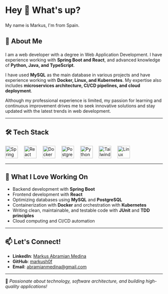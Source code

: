 <h1 align="left">Hey 👋 What's up?</h1>

###

<p align="left">My name is Markus, I'm from Spain.</p>

###

<h2 align="left">🚀 About Me</h2>

###

I am a web developer with a degree in Web Application Development. I have experience working with **Spring Boot and React**, and advanced knowledge of **Python, Java, and TypeScript**.  

I have used **MySQL** as the main database in various projects and have experience working with **Docker, Linux, and Kubernetes**. My expertise also includes **microservices architecture, CI/CD pipelines, and cloud deployment**.  

Although my professional experience is limited, my passion for learning and continuous improvement drives me to seek innovative solutions and stay updated with the latest trends in web development.

---

<h2 align="left">🛠️ Tech Stack</h2>

###

<div align="left">
  <img src="https://cdn.jsdelivr.net/gh/devicons/devicon/icons/spring/spring-original.svg" height="40" alt="Spring Boot logo" />
  <img width="12" />
  <img src="https://cdn.jsdelivr.net/gh/devicons/devicon/icons/react/react-original.svg" height="40" alt="React logo" />
  <img width="12" />
  <img src="https://cdn.jsdelivr.net/gh/devicons/devicon/icons/docker/docker-original.svg" height="40" alt="Docker logo" />
  <img width="12" />
  <img src="https://cdn.jsdelivr.net/gh/devicons/devicon/icons/postgresql/postgresql-original.svg" height="40" alt="PostgreSQL logo" />
  <img width="12" />
  <img src="https://cdn.jsdelivr.net/gh/devicons/devicon/icons/python/python-original.svg" height="40" alt="Python logo" />
  <img width="12" />
  <img src="https://cdn.jsdelivr.net/gh/devicons/devicon/icons/tailwindcss/tailwindcss-original-wordmark.svg" height="40" alt="Tailwind CSS logo" />
  <img width="12" />
  <img src="https://cdn.jsdelivr.net/gh/devicons/devicon/icons/linux/linux-original.svg" height="40" alt="Linux logo" />
</div>

---

<h2 align="left">🌟 What I Love Working On</h2>

- Backend development with **Spring Boot**
- Frontend development with **React**
- Optimizing databases using **MySQL** and **PostgreSQL**
- Containerization with **Docker** and orchestration with **Kubernetes**
- Writing clean, maintainable, and testable code with **JUnit** and **TDD principles**
- Cloud computing and CI/CD automation
---

<h2 align="left">📫 Let's Connect!</h2>

- **LinkedIn**: [Markus Abramian Medina](www.linkedin.com/in/markus-abramian-medina-1b0281273)  
- **GitHub**: [markush0f](https://github.com/your-profile)  
- **Email**: abramianmedina@gmail.com

---

🚀 _Passionate about technology, software architecture, and building high-quality applications!_  
